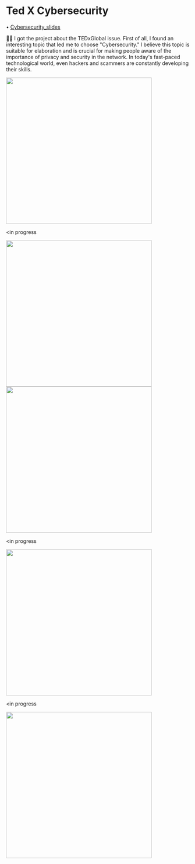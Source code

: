 # Ted X Cybersecurity
• [Cybersecurity_slides](https://github.com/incluDna/Tedtalk/blob/ea478418131c116079132ee819082857755a4adc/TED%20x%20Cybersecurity.pdf)

🙌🏻 I got the project about the TEDxGlobal issue. First of all, I found an interesting topic that led me to choose "Cybersecurity." I believe this topic is suitable for elaboration and is crucial for making people aware of the importance of privacy and security in the network. In today's fast-paced technological world, even hackers and scammers are constantly developing their skills.

<img src="https://github.com/user-attachments/assets/1146ee02-d36e-4b02-883d-a0375823e5df" width="400px">

<in progress
>

<img src="https://github.com/user-attachments/assets/94455a7a-dc76-4af0-9628-1e9539578cfd" width="400px">
<img src="https://github.com/user-attachments/assets/8557f78d-5a53-49ba-9c82-7f8b02be602c" width="400px">

<in progress
>

<img src="https://github.com/user-attachments/assets/c9323087-eba9-4fa9-990e-5905fa4b195c" width="400px">

<in progress
>

<img src="https://github.com/user-attachments/assets/7897a040-94f2-4524-b6e6-1345ae1863ab" width="400px">



